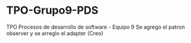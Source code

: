 # TPO-Grupo9-PDS
TPO Procesos de desarrollo de software - Equipo 9
Se agrego el patron observer y se arreglo el adapter (Creo)
